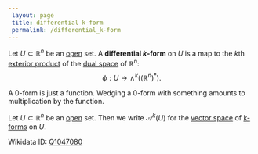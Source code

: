 ```yaml
---
 layout: page
 title: differential k-form
 permalink: /differential_k-form
---
```

Let $U\subset\mathbb R^n$ be an [open](https://defsmath.github.io/DefsMath/open) set. A **differential $k$-form** on $U$ is a map to the $k$th [exterior product](https://defsmath.github.io/DefsMath/exterior_power_of_a_vector_space) of the [dual space](https://defsmath.github.io/DefsMath/dual_space) of $\mathbb R^n$: $$\phi:U\to\wedge^k((\mathbb R^n)^*).$$

A $0$-form is just a function. Wedging a $0$-form with something amounts to multiplication by the function.

Let $U\subset\mathbb R^n$ be an [open](https://defsmath.github.io/DefsMath/open) set. Then we write $\mathcal A^k(U)$ for the [vector space](https://defsmath.github.io/DefsMath/vector_space) of [k-forms](https://defsmath.github.io/DefsMath/differential_k-form) on $U$.

Wikidata ID: [Q1047080](https://www.wikidata.org/wiki/Q1047080)